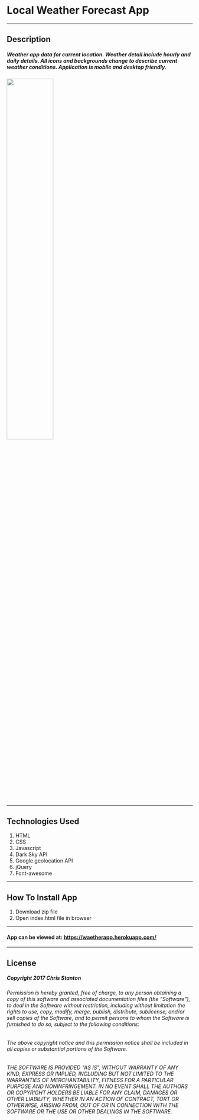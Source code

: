 
# Local Weather Forecast App

---

## Description
##### Weather app data for current location. Weather detail include hourly and daily details. All icons and backgrounds change to describe current weather conditions.  Application is mobile and desktop friendly.

<img src="./public/assets/images/screenshots/desktop-one.png" width="50%">

---

## Technologies Used
  1. HTML
  2. CSS
  3. Javascript
  4. Dark Sky API
  5. Google geolocation API
  6. jQuery
  7. Font-awesome

---  

## How To Install App
  1. Download zip file
  2. Open index.html file in browser

---

#### App can be viewed at: https://waetherapp.herokuapp.com/

---

## License
##### Copyright 2017 Chris Stanton

###### Permission is hereby granted, free of charge, to any person obtaining a copy of this software and associated documentation files (the "Software"), to deal in the Software without restriction, including without limitation the rights to use, copy, modify, merge, publish, distribute, sublicense, and/or sell copies of the Software, and to permit persons to whom the Software is furnished to do so, subject to the following conditions:

###### The above copyright notice and this permission notice shall be included in all copies or substantial portions of the Software.

###### THE SOFTWARE IS PROVIDED "AS IS", WITHOUT WARRANTY OF ANY KIND, EXPRESS OR IMPLIED, INCLUDING BUT NOT LIMITED TO THE WARRANTIES OF MERCHANTABILITY, FITNESS FOR A PARTICULAR PURPOSE AND NONINFRINGEMENT. IN NO EVENT SHALL THE AUTHORS OR COPYRIGHT HOLDERS BE LIABLE FOR ANY CLAIM, DAMAGES OR OTHER LIABILITY, WHETHER IN AN ACTION OF CONTRACT, TORT OR OTHERWISE, ARISING FROM, OUT OF OR IN CONNECTION WITH THE SOFTWARE OR THE USE OR OTHER DEALINGS IN THE SOFTWARE.
